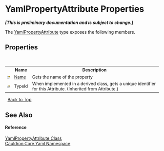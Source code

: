 # YamlPropertyAttribute Properties
 _**\[This is preliminary documentation and is subject to change.\]**_

The <a href="T_Cauldron_Core_Yaml_YamlPropertyAttribute">YamlPropertyAttribute</a> type exposes the following members.


## Properties
&nbsp;<table><tr><th></th><th>Name</th><th>Description</th></tr><tr><td>![Public property](media/pubproperty.gif "Public property")</td><td><a href="P_Cauldron_Core_Yaml_YamlPropertyAttribute_Name">Name</a></td><td>
Gets the name of the property</td></tr><tr><td>![Public property](media/pubproperty.gif "Public property")</td><td>TypeId</td><td>
When implemented in a derived class, gets a unique identifier for this Attribute.
 (Inherited from Attribute.)</td></tr></table>&nbsp;
<a href="#yamlpropertyattribute-properties">Back to Top</a>

## See Also


#### Reference
<a href="T_Cauldron_Core_Yaml_YamlPropertyAttribute">YamlPropertyAttribute Class</a><br /><a href="N_Cauldron_Core_Yaml">Cauldron.Core.Yaml Namespace</a><br />